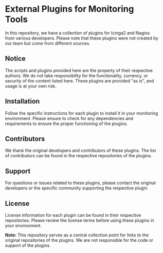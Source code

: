 # External Plugins for Monitoring Tools

In this repository, we have a collection of plugins for Icinga2 and Nagios from various developers. Please note that these plugins were not created by our team but come from different sources.

## Notice
The scripts and plugins provided here are the property of their respective authors. We do not take responsibility for the functionality, currency, or security of the content listed here. These plugins are provided "as is", and usage is at your own risk.

## Installation
Follow the specific instructions for each plugin to install it in your monitoring environment. Please ensure to check for any dependencies and requirements to ensure the proper functioning of the plugins.

## Contributors
We thank the original developers and contributors of these plugins. The list of contributors can be found in the respective repositories of the plugins.

## Support
For questions or issues related to these plugins, please contact the original developers or the specific community supporting the respective plugin.

## License
License information for each plugin can be found in their respective repositories. Please review the license terms before using these plugins in your environment.

**Note:** This repository serves as a central collection point for links to the original repositories of the plugins. We are not responsible for the code or support of the plugins.
